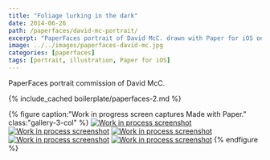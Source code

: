 ```yaml
---
title: "Foliage lurking in the dark"
date: 2014-06-26
path: /paperfaces/david-mc-portrait/
excerpt: "PaperFaces portrait of David McC. drawn with Paper for iOS on an iPad."
image: ../../images/paperfaces-david-mc.jpg
categories: [paperfaces]
tags: [portrait, illustration, Paper for iOS]
---
```


PaperFaces portrait commission of David McC.

{% include_cached boilerplate/paperfaces-2.md %}

{% figure caption:"Work in progress screen captures Made with Paper." class:"gallery-3-col" %}
[![Work in process screenshot](../../images/paperfaces-david-mc-process-1-600.jpg)](../../images/paperfaces-david-mc-process-1-lg.jpg) [![Work in process screenshot](../../images/paperfaces-david-mc-process-2-600.jpg)](../../images/paperfaces-david-mc-process-2-lg.jpg) [![Work in process screenshot](../../images/paperfaces-david-mc-process-3-600.jpg)](../../images/paperfaces-david-mc-process-3-lg.jpg) [![Work in process screenshot](../../images/paperfaces-david-mc-process-4-600.jpg)](../../images/paperfaces-david-mc-process-4-lg.jpg) [![Work in process screenshot](../../images/paperfaces-david-mc-process-5-600.jpg)](../../images/paperfaces-david-mc-process-5-lg.jpg)
{% endfigure %}
